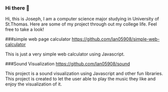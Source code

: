 ### Hi there 👋

Hi, this is Joseph, I am a computer science major studying in University of St.Thomas. Here are some of my project through out my college life. Feel free to take a look!

###simple web page calculator
https://github.com/lan05908/simple-web-calculator

This is just a very simple web calculator using Javascript.

###Sound Visualization
https://github.com/lan05908/sound

This project is a sound visualization using Javascript and other fun libraries. This project is created to let the user able to play the music they like and enjoy the visualization of it. 
